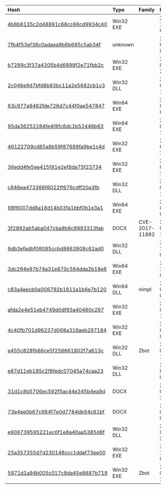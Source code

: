 |Hash|Type|Family|First_Seen|Name|
|:--|:--|:--|:--|:--|
|[4b6b8135c2d48891c68cc66cd9934c40](https://www.virustotal.com/gui/file/4b6b8135c2d48891c68cc66cd9934c40)|Win32 EXE||2023-10-11 08:53:16|Gog.exe|
|[7fb4f53ef38c0adaea9b6b695c5ab34f](https://www.virustotal.com/gui/file/7fb4f53ef38c0adaea9b6b695c5ab34f)|unknown||2024-06-12 08:45:54|dlogVdb.dat|
|[b7289c3f37a4305b4d6898f2e71fbb2c](https://www.virustotal.com/gui/file/b7289c3f37a4305b4d6898f2e71fbb2c)|Win32 EXE||2024-05-12 20:10:35|DWN.exe|
|[2c046e9d7bfd8b63bc11a2e5682cb1c3](https://www.virustotal.com/gui/file/2c046e9d7bfd8b63bc11a2e5682cb1c3)|Win32 DLL||2024-05-12 19:05:47|C:\Users\user\AppData\Local\Temp\bidygip2.x4u\op\dlibvlc.dll|
|[63c977a9482fde726d7c44f0ae547847](https://www.virustotal.com/gui/file/63c977a9482fde726d7c44f0ae547847)|Win64 EXE||2024-05-02 05:18:42|C:\Users\user\AppData\Local\Temp\bidygip2.x4u\op\ope.exe|
|[95da36252284fe4f8fc6dc1b52448b83](https://www.virustotal.com/gui/file/95da36252284fe4f8fc6dc1b52448b83)|Win64 EXE||2024-04-28 18:10:10|C:\Users\user\AppData\Local\Temp\bidygip2.x4u\op\PageService.exe|
|[46122709cd85a8b59f87688fa9be1c4d](https://www.virustotal.com/gui/file/46122709cd85a8b59f87688fa9be1c4d)|Win32 EXE||2024-04-28 13:23:01|schs.exe|
|[36edd4fe5ee415f81e2ef8da75f23734](https://www.virustotal.com/gui/file/36edd4fe5ee415f81e2ef8da75f23734)|Win32 EXE||2024-04-28 12:58:22|C:\Users\user\AppData\Local\Temp\bidygip2.x4u\op\GOG.exe|
|[c846ea473366f6022ff676cdff20a3fb](https://www.virustotal.com/gui/file/c846ea473366f6022ff676cdff20a3fb)|Win32 DLL||2024-04-25 10:02:01|OLMAPI32.dll|
|[98f6007dd8a18d14b03fa1bbf0b1e3a1](https://www.virustotal.com/gui/file/98f6007dd8a18d14b03fa1bbf0b1e3a1)|Win64 EXE||2024-02-22 04:28:23|C:\Users\user\AppData\Local\Temp\bidygip2.x4u\op\dart.exe|
|[3f2892ab5aba047cba9b9c8993313fab](https://www.virustotal.com/gui/file/3f2892ab5aba047cba9b9c8993313fab)|DOCX|CVE-2017-11882|2024-01-22 13:17:55|C:\Users\<USER>\AppData\Local\Temp\3f2892ab5aba047cba9b9c8993313fab.docx|
|[9db3efadbf08085ccbd8663908c62ad0](https://www.virustotal.com/gui/file/9db3efadbf08085ccbd8663908c62ad0)|Win32 DLL||2023-12-22 07:18:34|OLMAPI32.dll|
|[3dc264e97b74a31e870c564dda2b18e6](https://www.virustotal.com/gui/file/3dc264e97b74a31e870c564dda2b18e6)|Win64 EXE||2023-10-11 09:01:01|dart.exe|
|[c83a4eecb0a006792b1611a1b6e7b120](https://www.virustotal.com/gui/file/c83a4eecb0a006792b1611a1b6e7b120)|Win64 DLL|nimpl|2023-08-27 04:28:45|C:\Users\user\AppData\Local\Temp\bidygip2.x4u\op\secur32.dll|
|[afda2e4e51eb4749d0df93a40460c297](https://www.virustotal.com/gui/file/afda2e4e51eb4749d0df93a40460c297)|Win32 EXE||2023-08-17 12:20:50|random.exe|
|[4c40fb701d96237d068a316aeb297184](https://www.virustotal.com/gui/file/4c40fb701d96237d068a316aeb297184)|Win32 EXE||2023-08-17 09:20:27|443client.exe|
|[e455c828fb66ce5f256661802f7a613c](https://www.virustotal.com/gui/file/e455c828fb66ce5f256661802f7a613c)|Win32 DLL|Zbot|2023-06-27 17:30:33|libvlc.dll|
|[e87d11eb185c2f8fedc07045a74caa23](https://www.virustotal.com/gui/file/e87d11eb185c2f8fedc07045a74caa23)|Win32 DLL||2022-09-22 09:51:19| |
|[31d1c8b5706ec592f5ac44e345b4ea9d](https://www.virustotal.com/gui/file/31d1c8b5706ec592f5ac44e345b4ea9d)|DOCX||2022-05-20 21:16:58|CFD50000|
|[73e4ee0b67c664f7e0d7784db54c61bf](https://www.virustotal.com/gui/file/73e4ee0b67c664f7e0d7784db54c61bf)|DOCX||2022-05-20 02:18:31|E1950000|
|[e909739595221ec0f1e8a40aa5385d8f](https://www.virustotal.com/gui/file/e909739595221ec0f1e8a40aa5385d8f)|Win32 DLL||2022-01-24 22:19:33|goopdate.dll|
|[25a357355d7d230148ccc1ddaf73ee00](https://www.virustotal.com/gui/file/25a357355d7d230148ccc1ddaf73ee00)|Win32 EXE||2021-12-23 07:22:29|5a71e6614e9348aee67c560ce6163bf2cd370ad24a8eb5844deaa7de2513a40f.sample|
|[5871d1a94b005c017c8da45e8687b719](https://www.virustotal.com/gui/file/5871d1a94b005c017c8da45e8687b719)|Win32 EXE|Zbot|2021-02-07 11:27:18|AutoServer|
